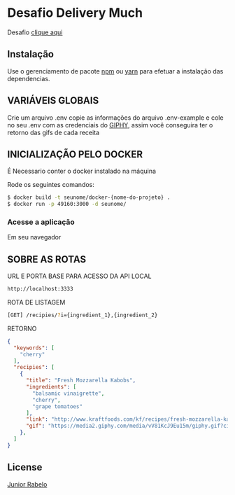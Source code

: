 # Desafio Delivery Much

Desafio [clique aqui](https://github.com/delivery-much/challenge)

## Instalação

Use o gerenciamento de pacote [npm](https://nodejs.org/en/) ou [yarn](https://yarnpkg.com/) para efetuar a instalação das dependencias.

## VARIÁVEIS GLOBAIS
Crie um arquivo .env copie as informações do arquivo .env-example e cole no seu .env com as credenciais do [GIPHY](https://developers.giphy.com/docs/sdk), assim você conseguira ter o retorno das gifs de cada receita

## INICIALIZAÇÃO PELO DOCKER
É Necessario conter o docker instalado na máquina

Rode os seguintes comandos:

```bash
$ docker build -t seunome/docker-{nome-do-projeto} .
$ docker run -p 49160:3000 -d seunome/
```

### Acesse a aplicação
Em seu navegador

## SOBRE AS ROTAS

URL E PORTA BASE PARA ACESSO DA API LOCAL
```bash
http://localhost:3333
```
ROTA DE LISTAGEM

```bash
[GET] /recipies/?i={ingredient_1},{ingredient_2}
```
RETORNO
```JSON
{
  "keywords": [
    "cherry"
  ],
  "recipies": [
    {
      "title": "Fresh Mozzarella Kabobs",
      "ingredients": [
        "balsamic vinaigrette",
        "cherry",
        "grape tomatoes"
      ],
      "link": "http://www.kraftfoods.com/kf/recipes/fresh-mozzarella-kabobs-55734.aspx",
      "gif": "https://media2.giphy.com/media/vV81KcJ9Eu15m/giphy.gif?cid=765a8170fc10ruwbmcfgd4bodg2ijeiac0bj6zfwo6w5jxft&rid=giphy.gif"
    },
  ]
}
```


## License
[Junior Rabelo](https://github.com/delivery-much/challenge)
